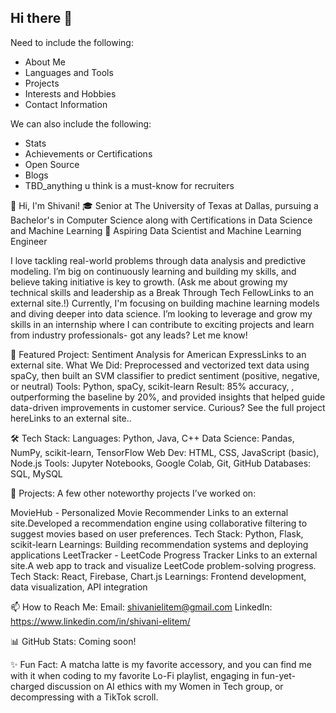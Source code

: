 ## Hi there 👋

<!--
**ShivaniElitem/ShivaniElitem** is a ✨ _special_ ✨ repository because its `README.md` (this file) appears on your GitHub profile.

Here are some ideas to get you started:

- 🔭 I’m currently working on ...
- 🌱 I’m currently learning ...
- 👯 I’m looking to collaborate on ...
- 🤔 I’m looking for help with ...
- 💬 Ask me about ...
- 📫 How to reach me: ...
- 😄 Pronouns: ...
- ⚡ Fun fact: ...
-->

Need to include the following:
- About Me
- Languages and Tools
- Projects
- Interests and Hobbies
- Contact Information


We can also include the following:
- Stats
- Achievements or Certifications
- Open Source
- Blogs
- TBD_anything u think is a must-know for recruiters

👋 Hi, I'm Shivani!
🎓 Senior at The University of Texas at Dallas, pursuing a Bachelor's in Computer Science along with Certifications in Data Science and Machine Learning
🔭 Aspiring Data Scientist and Machine Learning Engineer

I love tackling real-world problems through data analysis and predictive modeling. I’m big on continuously learning and building my skills, and believe taking initiative is key to growth. (Ask me about growing my technical skills and leadership as a Break Through Tech FellowLinks to an external site.!) Currently, I'm focusing on building machine learning models and diving deeper into data science. I’m looking to leverage and grow my skills in an internship where I can contribute to exciting projects and learn from industry professionals- got any leads? Let me know!

 

🎯 Featured Project: Sentiment Analysis for American ExpressLinks to an external site.
What We Did: Preprocessed and vectorized text data using spaCy, then built an SVM classifier to predict sentiment (positive, negative, or neutral)
Tools: Python, spaCy, scikit-learn
Result: 85% accuracy, , outperforming the baseline by 20%, and provided insights that helped guide data-driven improvements in customer service.
Curious? See the full project hereLinks to an external site..

 

🛠 Tech Stack:
Languages: Python, Java, C++
Data Science: Pandas, NumPy, scikit-learn, TensorFlow
Web Dev: HTML, CSS, JavaScript (basic), Node.js
Tools: Jupyter Notebooks, Google Colab, Git, GitHub
Databases: SQL, MySQL
 

🚀 Projects:
A few other noteworthy projects I’ve worked on:

MovieHub - Personalized Movie Recommender
Links to an external site.Developed a recommendation engine using collaborative filtering to suggest movies based on user preferences.
Tech Stack: Python, Flask, scikit-learn
Learnings: Building recommendation systems and deploying applications
LeetTracker - LeetCode Progress Tracker
Links to an external site.A web app to track and visualize LeetCode problem-solving progress.
Tech Stack: React, Firebase, Chart.js
Learnings: Frontend development, data visualization, API integration
 

📫 How to Reach Me:
Email: shivanielitem@gmail.com
LinkedIn: https://www.linkedin.com/in/shivani-elitem/
 

📊 GitHub Stats: Coming soon!
 

✨ Fun Fact:
A matcha latte is my favorite accessory, and you can find me with it when coding to my favorite Lo-Fi playlist, engaging in fun-yet-charged discussion on AI ethics with my Women in Tech group, or decompressing with a TikTok scroll.
